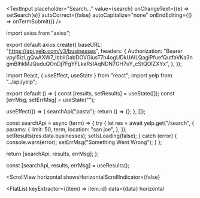 <!--
   TODO: 82. App Overview
   TODO: 83. Important Note About Project Generation
   ? npx create-expo-app food 
   ? npx expo install @expo/webpack-config@^19.0.0
   ? npx expo-cli init food
   TODO: 86. Yelp Signup
   TODO: 87. Yelp Walkthrough
   TODO: 88. React Navigation
   ? npm install react-navigation
   TODO: 89. Required React Navigation Installation Update
   TODO: 92. Starting the SearchBar
   TODO: 93. Displaying Icons
   TODO: 99. Making the Request
   ? https://docs.developer.yelp.com/reference/v3_business_search
   TODO: 100. Error Handling
   TODO: 101. Running an Initial Search
   TODO: 102. Incorrect Hook Name in Slide
   TODO: 103. The UseEffect Hook
   TODO: 104. Extracting Hook Logic
   ! Hooks folder struct
   !  navigation.navigate("Details", { id: item.id });
   ! navigation.getParam("id", "")
   ! <ScrollView style={{ padding: 8, flex: 1 }}>
   ! import { withNavigation } from "react-navigation"; 
      * import useResults from "../hooks/useResults";
      * const RestaurantList = withNavigation(({ title, data }) => {
-->

 <TextInput
   placeholder="Search..."
   value={search}
   onChangeText={(e) => setSearch(e)}
   autoCorrect={false}
   autoCapitalize="none"
   onEndEditing={() => onTermSubmit()}
/>

import axios from "axios";

export default axios.create({
  baseURL: "https://api.yelp.com/v3/businesses",
  headers: {
    Authorization:
      "Bearer vpyI5izLgQwAXW7_lbbiIGabDOVGiusT7h4ogUDkUAILQagiPfuefQutfaVKa3ngmBlhkMJQuduQOnDj7FgYFLkaRsIAqNDN7GH7uY_cStQOIZXYx",
  },
});



<!-- use Result Hook -->
import React, { useEffect, useState } from "react";
import yelp from "../api/yelp";

export default () => {
  const [results, setResults] = useState([]);
  const [errMsg, setErrMsg] = useState("");

  useEffect(() => {
    searchApi("pasta");
    return () => {};
  }, []);

  const searchApi = async (term) => {
    try {
      let res = await yelp.get("/search", {
        params: {
          limit: 50,
          term,
          location: "san joe",
        },
      });
      setResults(res.data.businesses);
      setIsLoading(false);
    } catch (error) {
      console.warn(error);
      setErrMsg("Something Went Wrong");
    }
  };

  return [searchApi, results, errMsg];
};


const [searchApi, results, errMsg] = useResults();

  <ScrollView
    horizontal
    showsHorizontalScrollIndicator={false}

<FlatList
  keyExtractor={(item) => item.id}
  data={data}
  horizontal